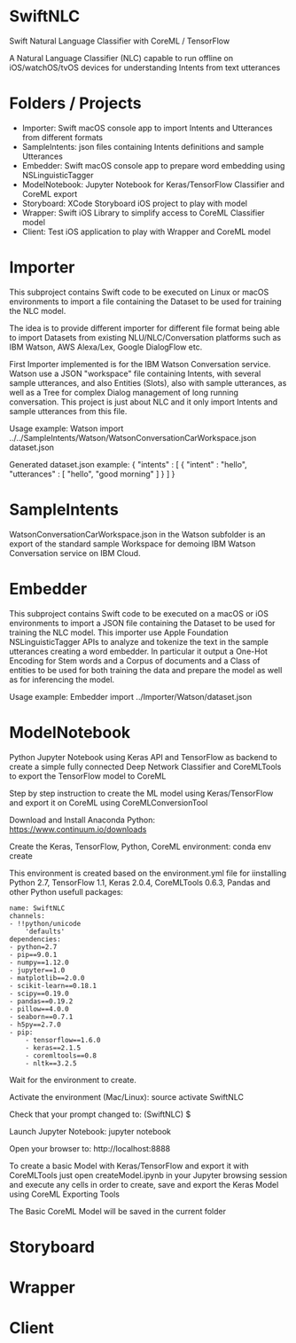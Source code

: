 # SwiftNLC
Swift Natural Language Classifier with CoreML / TensorFlow

A Natural Language Classifier (NLC) capable to run offline on iOS/watchOS/tvOS devices for understanding Intents from text utterances


# Folders / Projects

- Importer: Swift macOS console app to import Intents and Utterances from different formats
- SampleIntents: json files containing Intents definitions and sample Utterances
- Embedder: Swift macOS console app to prepare word embedding using NSLinguisticTagger
- ModelNotebook: Jupyter Notebook for Keras/TensorFlow Classifier and CoreML export
- Storyboard: XCode Storyboard iOS project to play with model
- Wrapper: Swift iOS Library to simplify access to CoreML Classifier model
- Client: Test iOS application to play with Wrapper and CoreML model


# Importer

This subproject contains Swift code to be executed on Linux or macOS environments to import a file containing the Dataset to be used for training the NLC model.

The idea is to provide different importer for different file format being able to import Datasets from existing NLU/NLC/Conversation platforms such as IBM Watson, AWS Alexa/Lex, Google DialogFlow etc.

First Importer implemented is for the IBM Watson Conversation service.  Watson use a JSON "workspace" file containing Intents, with several sample utterances, and also Entities (Slots), also with sample utterances, as well as a Tree for complex Dialog management of long running conversation.  This project is just about NLC and it only import Intents and sample utterances from this file.

Usage example:
    Watson import ../../SampleIntents/Watson/WatsonConversationCarWorkspace.json dataset.json


Generated dataset.json example:
    {
        "intents" : [
            {
                "intent" : "hello",
                "utterances" : [
                    "hello",
                    "good morning"
                ]
            }
        ]
    }
    


# SampleIntents

WatsonConversationCarWorkspace.json in the Watson subfolder is an export of the standard sample Workspace for demoing IBM Watson Conversation service on IBM Cloud.


# Embedder

This subproject contains Swift code to be executed on a macOS or iOS environments to import a JSON file containing the Dataset to be used for training the NLC model.  This importer use Apple Foundation NSLinguisticTagger APIs to analyze and tokenize the text in the sample utterances creating a word embedder. In particular it output a One-Hot Encoding for Stem words and a Corpus of documents and a Class of entities to be used for both training the data and prepare the model as well as for inferencing the model.

Usage example:
    Embedder import ../Importer/Watson/dataset.json



# ModelNotebook

Python Jupyter Notebook using Keras API and TensorFlow as backend to create a simple fully connected Deep Network Classifier and CoreMLTools to export the TensorFlow model to CoreML

Step by step instruction to create the ML model using Keras/TensorFlow and export it on CoreML using CoreMLConversionTool 

Download and Install Anaconda Python:
    https://www.continuum.io/downloads


Create the Keras, TensorFlow, Python, CoreML environment:
    conda env create

This environment is created based on the environment.yml file for iinstalling Python 2.7, TensorFlow 1.1, Keras 2.0.4, CoreMLTools 0.6.3, Pandas and other Python usefull packages:


    name: SwiftNLC
    channels:
    - !!python/unicode
        'defaults'
    dependencies:
    - python=2.7
    - pip==9.0.1
    - numpy==1.12.0
    - jupyter==1.0
    - matplotlib==2.0.0
    - scikit-learn==0.18.1
    - scipy==0.19.0
    - pandas==0.19.2
    - pillow==4.0.0
    - seaborn==0.7.1
    - h5py==2.7.0
    - pip:
        - tensorflow==1.6.0
        - keras==2.1.5
        - coremltools==0.8
        - nltk==3.2.5



Wait for the environment to create.

Activate the environment (Mac/Linux):
    source activate SwiftNLC

Check that your prompt changed to:
    (SwiftNLC) $

Launch Jupyter Notebook:
    jupyter notebook

Open your browser to:
    http://localhost:8888


To create a basic Model with Keras/TensorFlow and export it with CoreMLTools just open createModel.ipynb in your Jupyter browsing session and execute any cells in order to create, save and export the Keras Model using CoreML Exporting Tools


The Basic CoreML Model will be saved in the current folder 





# Storyboard


# Wrapper


# Client

